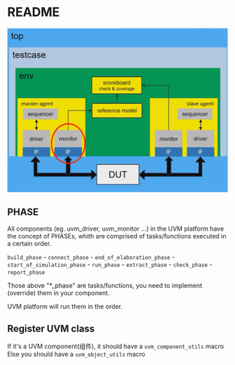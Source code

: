 # README

![uvm平台框架](img/uvm平台框架.png)

## PHASE

All components (eg. uvm_driver, uvm_monitor ...) in the UVM platform have the concept of PHASEs, whith are comprised of tasks/functions executed in a certain order.

`build_phase` - `connect_phase` - `end_of_elaboration_phase` - `start_of_simulation_phase` - `run_phase` - `extract_phase` - `check_phase` - `report_phase`

Those above "\*\_phase" are tasks/functions, you need to implement (override) them in your component.

UVM platform will run them in the order.

## Register UVM class

If it's a UVM component(组件), it should have a `uvm_component_utils` macro
Else you should have a `uvm_object_utils` macro
